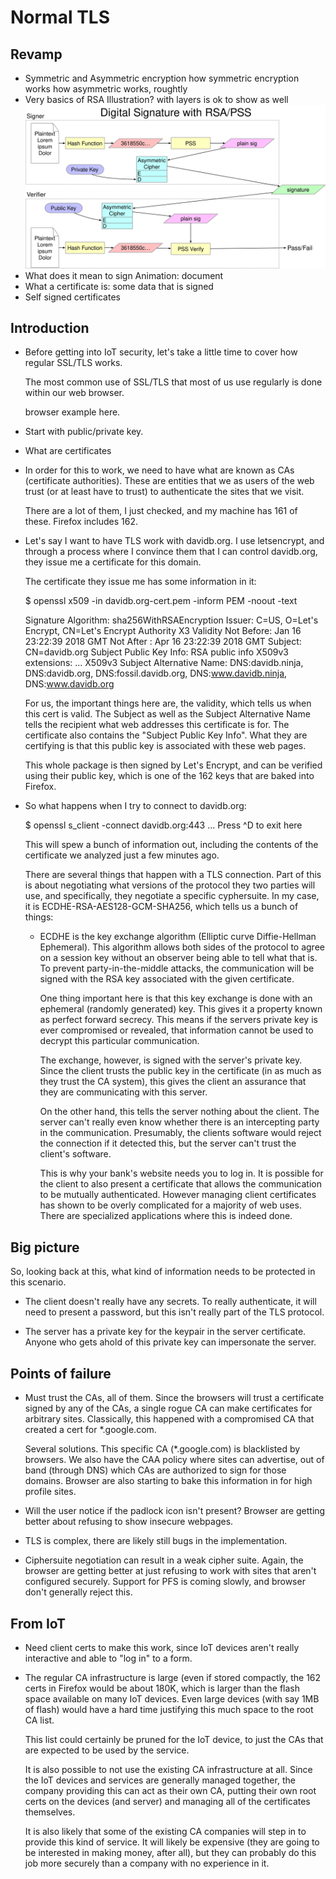 # Normal TLS

## Revamp

- Symmetric and Asymmetric encryption
  how symmetric encryption works
  how asymmetric works, roughtly
- Very basics of RSA
  Illustration? with layers is ok to show as well
  ![Signature](signature.svg)
- What does it mean to sign
  Animation: document
- What a certificate is: some data that is signed
- Self signed certificates

## Introduction

- Before getting into IoT security, let's take a little time to cover
  how regular SSL/TLS works.

  The most common use of SSL/TLS that most of us use regularly is done
  within our web browser.

     browser example here.

- Start with public/private key.
- What are certificates

- In order for this to work, we need to have what are known as CAs
  (certificate authorities).  These are entities that we as users of
  the web trust (or at least have to trust) to authenticate the sites
  that we visit.

  There are a lot of them, I just checked, and my machine has 161 of
  these.  Firefox includes 162.

- Let's say I want to have TLS work with davidb.org.  I use
  letsencrypt, and through a process where I convince them that I can
  control davidb.org, they issue me a certificate for this domain.

  The certificate they issue me has some information in it:

  $ openssl x509 -in davidb.org-cert.pem -inform PEM -noout -text

    Signature Algorithm: sha256WithRSAEncryption
        Issuer: C=US, O=Let's Encrypt, CN=Let's Encrypt Authority X3
        Validity
            Not Before: Jan 16 23:22:39 2018 GMT
            Not After : Apr 16 23:22:39 2018 GMT
        Subject: CN=davidb.org
        Subject Public Key Info:
	   RSA public info
        X509v3 extensions:
	    ...
            X509v3 Subject Alternative Name:
                DNS:davidb.ninja, DNS:davidb.org, DNS:fossil.davidb.org, DNS:www.davidb.ninja, DNS:www.davidb.org

  For us, the important things here are, the validity, which tells us
  when this cert is valid. The Subject as well as the Subject
  Alternative Name tells the recipient what web addresses this
  certificate is for.  The certificate also contains the "Subject
  Public Key Info".  What they are certifying is that this public key
  is associated with these web pages.

  This whole package is then signed by Let's Encrypt, and can be
  verified using their public key, which is one of the 162 keys that
  are baked into Firefox.

- So what happens when I try to connect to davidb.org:

  $ openssl s_client -connect davidb.org:443
  ...
  Press ^D to exit here

  This will spew a bunch of information out, including the contents of
  the certificate we analyzed just a few minutes ago.

  There are several things that happen with a TLS connection.  Part of
  this is about negotiating what versions of the protocol they two
  parties will use, and specifically, they negotiate a specific
  cyphersuite.  In my case, it is ECDHE-RSA-AES128-GCM-SHA256, which
  tells us a bunch of things:

    - ECDHE is the key exchange algorithm (Elliptic curve
      Diffie-Hellman Ephemeral).  This algorithm allows both sides
      of the protocol to agree on a session key without an observer
      being able to tell what that is.  To prevent party-in-the-middle
      attacks, the communication will be signed with the RSA key
      associated with the given certificate.

      One thing important here is that this key exchange is done with
      an ephemeral (randomly generated) key.  This gives it a property
      known as perfect forward secrecy.  This means if the servers
      private key is ever compromised or revealed, that information
      cannot be used to decrypt this particular communication.

      The exchange, however, is signed with the server's private key.
      Since the client trusts the public key in the certificate (in as
      much as they trust the CA system), this gives the client an
      assurance that they are communicating with this server.

      On the other hand, this tells the server nothing about the
      client.  The server can't really even know whether there is an
      intercepting party in the communication.  Presumably, the
      clients software would reject the connection if it detected
      this, but the server can't trust the client's software.

      This is why your bank's website needs you to log in.  It is
      possible for the client to also present a certificate that
      allows the communication to be mutually authenticated.  However
      managing client certificates has shown to be overly complicated
      for a majority of web uses.  There are specialized applications
      where this is indeed done.

## Big picture

So, looking back at this, what kind of information needs to be
protected in this scenario.

  - The client doesn't really have any secrets.  To really
    authenticate, it will need to present a password, but this isn't
    really part of the TLS protocol.

  - The server has a private key for the keypair in the server
    certificate.  Anyone who gets ahold of this private key can
    impersonate the server.

## Points of failure

  - Must trust the CAs, all of them.  Since the browsers will trust a
    certificate signed by any of the CAs, a single rogue CA can make
    certificates for arbitrary sites.  Classically, this happened with
    a compromised CA that created a cert for *.google.com.
    
    Several solutions.  This specific CA (*.google.com) is blacklisted
    by browsers.  We also have the CAA policy where sites can
    advertise, out of band (through DNS) which CAs are authorized to
    sign for those domains.  Browser are also starting to bake this
    information in for high profile sites.

  - Will the user notice if the padlock icon isn't present?  Browser
    are getting better about refusing to show insecure webpages.

  - TLS is complex, there are likely still bugs in the implementation.

  - Ciphersuite negotiation can result in a weak cipher suite.  Again,
    the browser are getting better at just refusing to work with sites
    that aren't configured securely.  Support for PFS is coming
    slowly, and browser don't generally reject this.

## From IoT

  - Need client certs to make this work, since IoT devices aren't
    really interactive and able to "log in" to a form.

  - The regular CA infrastructure is large (even if stored compactly,
    the 162 certs in Firefox would be about 180K, which is larger than
    the flash space available on many IoT devices.  Even large devices
    (with say 1MB of flash) would have a hard time justifying this
    much space to the root CA list.

    This list could certainly be pruned for the IoT device, to just
    the CAs that are expected to be used by the service.

    It is also possible to not use the existing CA infrastructure at
    all.  Since the IoT devices and services are generally managed
    together, the company providing this can act as their own CA,
    putting their own root certs on the devices (and server) and
    managing all of the certificates themselves.

    It is also likely that some of the existing CA companies will step
    in to provide this kind of service.  It will likely be expensive
    (they are going to be interested in making money, after all), but
    they can probably do this job more securely than a company with no
    experience in it.
